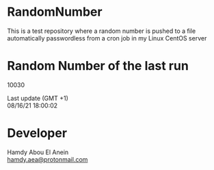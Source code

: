 # RandomNumber    
This is a test repository where a random number is pushed to a file automatically passwordless from a cron job in my Linux CentOS server    
# Random Number of the last run   
10030
      
Last update (GMT +1)    
08/16/21 18:00:02
# Developer    
Hamdy Abou El Anein   
hamdy.aea@protonmail.com
